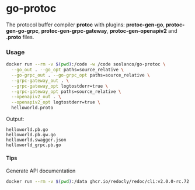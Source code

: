 # go-protoc
The protocol buffer compiler **protoc** with plugins: **protoc-gen-go**, **protoc-gen-go-grpc**, **protoc-gen-grpc-gateway**, **protoc-gen-openapiv2** and **.proto** files.

### Usage
```sh
docker run --rm -v $(pwd):/code -w /code soslanco/go-protoc \
  --go_out . --go_opt paths=source_relative \
  --go-grpc_out . --go-grpc_opt paths=source_relative \
  --grpc-gateway_out . \
  --grpc-gateway_opt logtostderr=true \
  --grpc-gateway_opt paths=source_relative \
  --openapiv2_out . \
  --openapiv2_opt logtostderr=true \
  helloworld.proto
```
Output:
```
helloworld.pb.go       
helloworld.pb.gw.go    
helloworld.swagger.json
helloworld_grpc.pb.go  
```

#### Tips
Generate API documentation
```sh
docker run --rm -v $(pwd):/data ghcr.io/redocly/redoc/cli:v2.0.0-rc.72 build helloworld.swagger.json -o helloworld.html
```
